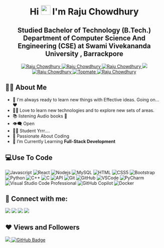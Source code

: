 

<h1 align="center">Hi <img src="https://raw.githubusercontent.com/MartinHeinz/MartinHeinz/master/wave.gif" width="30px"> I'm <b>Raju Chowdhury</b></h1>

<h2 align="center"><b>Studied Bachelor of Technology (B.Tech.) Department of Computer Science And Engineering (CSE) at Swami Vivekananda University , Barrackpore</b></h2> 
<p align="center">  
    <a href="https://www.youtube.com" target="_blank">
  <img src="https://img.shields.io/badge/YouTube-FF0000?style=for-the-badge&logo=youtube&logoColor=white" alt="Raju Chowdhury" />
 </a> 
 <a href="https://www.linkedin.com/in/raju-chowdhury-b046562b4" target="_blank">
  <img src="https://img.shields.io/badge/LinkedIn-0077B5?style=for-the-badge&logo=linkedin&logoColor=white" alt="Raju Chowdhury"/>
 </a>
 <a href="https://github.com/RajuXDevHub" target="_blank">
  <img src="https://img.shields.io/badge/GitHub-181717?style=for-the-badge&logo=github&logoColor=white" alt="Raju Chowdhury" />
 </a>
 <a href="https://twitter.com" target="_blank">
  <img src="https://img.shields.io/badge/Twitter-1DA1F2?style=for-the-badge&logo=twitter&logoColor=white" />
 </a>
 <a href="https://www.instagram.com/mr__chowdhury._/" target="_blank">
  <img src="https://img.shields.io/badge/Instagram-fe4164?style=for-the-badge&logo=instagram&logoColor=white" alt="Raju Chowdhury" />
 </a> 
    <a href="#" target="blank">
  <img src="https://img.shields.io/badge/Topmate-009933?style=for-the-badge&logo=appveyor&logoColor=white" alt="Topmate" />
 </a>
   <a href="https://rajuchowdhury5315@gmail.com" target="_blank">
  <img src="https://img.shields.io/badge/Email-D14836?style=for-the-badge&logo=gmail&logoColor=white" alt="Raju Chowdhury" />
 </a> 
</p>

## 🙋‍♂️ About Me

- 🥋  I'm always ready to learn new things with Effective ideas. Going on... ❤️
- 👨‍💻 Love to learn new technologies and to explore new sets of areas.
- 📚 listening Audio books 🫶
- 👁‍🗨 Open 
- 👨‍🏫 Student Yrrr....
- 🚀 Passionate About Coding
- 📘 I’m Currently Learning **Full-Stack Development**

## 💻Use To Code

![Javascript](https://img.shields.io/badge/Javascript-F0DB4F?style=for-the-badge&labelColor=black&logo=javascript&logoColor=F0DB4F)
![React](https://img.shields.io/badge/-React-61DBFB?style=for-the-badge&labelColor=black&logo=react&logoColor=61DBFB)
![Nodejs](https://img.shields.io/badge/Nodejs-3C873A?style=for-the-badge&labelColor=black&logo=node.js&logoColor=3C873A)
![MySQL](https://img.shields.io/badge/MySQL-lightgrey?logo=mysql&style=for-the-badge&logoColor=white&labelColor=blue)
![HTML](https://img.shields.io/badge/HTML5-E34F26?style=for-the-badge&logo=html5&logoColor=white)
![CSS5](https://img.shields.io/badge/CSS5-1572B6?style=for-the-badge&logo=css3&logoColor=white)
![Bootstrap](https://img.shields.io/badge/Bootstrap-563D7C?style=for-the-badge&logo=bootstrap&logoColor=white)
![Python](https://img.shields.io/badge/Python-3776AB?style=for-the-badge&logo=python&logoColor=white)
![C++](https://img.shields.io/badge/C++-00599C?style=for-the-badge&logo=c%2B%2B&logoColor=white)
![C](https://img.shields.io/badge/C-00599C?style=for-the-badge&logo=c&logoColor=white)
![API](https://img.shields.io/badge/API-008000?style=for-the-badge)
![Git](https://img.shields.io/badge/Git-F05032?style=for-the-badge&logo=git&logoColor=white)
![GitHub](https://img.shields.io/badge/GitHub-181717?style=for-the-badge&logo=github&logoColor=white)
![VSCode](https://img.shields.io/badge/Visual_Studio-0078d7?style=for-the-badge&logo=visual%20studio&logoColor=white)
![PyCharm](https://img.shields.io/badge/PyCharm-000000?style=for-the-badge&logo=pycharm&logoColor=white)
![Visual Studio Code Professional](https://img.shields.io/badge/VS_Code_Professional-007ACC?style=for-the-badge&logo=visual-studio-code&logoColor=white)
![GitHub Copilot](https://img.shields.io/badge/GitHub_Copilot-000000?style=for-the-badge&logo=github&logoColor=white)
![Docker](https://img.shields.io/badge/Docker-2496ED?style=for-the-badge&logo=docker&logoColor=white)




## 📧 Connect with me:
<p align="left">

<a href = "https://www.linkedin.com/in/raju-chowdhury-b046562b4" target="_main"><img src="https://img.icons8.com/fluent/48/000000/linkedin.png"/></a>
<a href = "#"><img src="https://img.icons8.com/fluent/48/000000/twitter.png"/></a>
<a href = "https://www.instagram.com/mr__chowdhury._/"><img src="https://img.icons8.com/fluent/48/000000/instagram-new.png"/></a>
<a href="https://www.youtube.com" target="_blank"><img src="https://img.icons8.com/color/48/000000/youtube-play.png"/></a>

</p>




## ❤ Views and Followers
<a href="#">
    <img src="https://komarev.com/ghpvc/?username=RajuChowdhury">
</a>
<a href="https://github.com/RajuXDevHub?tab=followers"><img src="https://img.shields.io/github/followers/RajuXDevHub?label=Followers&style=social" alt="GitHub Badge"></a>
